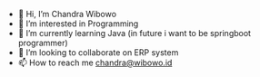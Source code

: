 - 👋 Hi, I’m Chandra Wibowo
- 👀 I’m interested in Programming
- 🌱 I’m currently learning Java (in future i want to be springboot programmer)
- 💞️ I’m looking to collaborate on ERP system
- 📫 How to reach me chandra@wibowo.id

<!---
wibowo-id/wibowo-id is a ✨ special ✨ repository because its `README.md` (this file) appears on your GitHub profile.
You can click the Preview link to take a look at your changes.
--->
